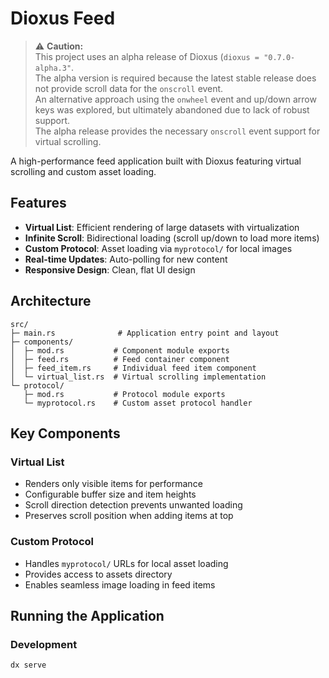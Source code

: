 # Dioxus Feed

> ⚠️ **Caution:**  
> This project uses an alpha release of Dioxus (`dioxus = "0.7.0-alpha.3"`.  
> The alpha version is required because the latest stable release does not provide scroll data for the `onscroll` event.  
> An alternative approach using the `onwheel` event and up/down arrow keys was explored, but ultimately abandoned due to lack of robust support.  
> The alpha release provides the necessary `onscroll` event support for virtual scrolling.

A high-performance feed application built with Dioxus featuring virtual scrolling and custom asset loading.

## Features

- **Virtual List**: Efficient rendering of large datasets with virtualization
- **Infinite Scroll**: Bidirectional loading (scroll up/down to load more items)
- **Custom Protocol**: Asset loading via `myprotocol/` for local images
- **Real-time Updates**: Auto-polling for new content
- **Responsive Design**: Clean, flat UI design

## Architecture

```
src/
├─ main.rs              # Application entry point and layout
├─ components/
│  ├─ mod.rs           # Component module exports
│  ├─ feed.rs          # Feed container component
│  ├─ feed_item.rs     # Individual feed item component
│  └─ virtual_list.rs  # Virtual scrolling implementation
└─ protocol/
   ├─ mod.rs           # Protocol module exports
   └─ myprotocol.rs    # Custom asset protocol handler
```

## Key Components

### Virtual List
- Renders only visible items for performance
- Configurable buffer size and item heights
- Scroll direction detection prevents unwanted loading
- Preserves scroll position when adding items at top

### Custom Protocol
- Handles `myprotocol/` URLs for local asset loading
- Provides access to assets directory
- Enables seamless image loading in feed items

## Running the Application

### Development
```bash
dx serve
```

